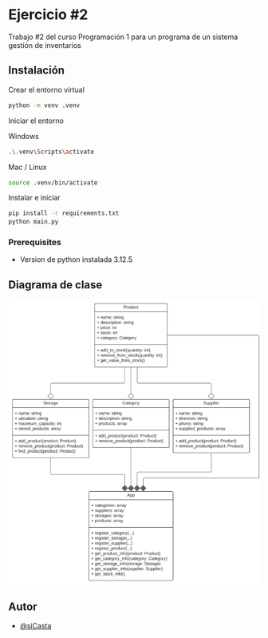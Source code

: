 # Ejercicio #2
Trabajo #2 del curso Programación 1 para un programa de un sistema gestión de inventarios

## Instalación

Crear el entorno virtual
```bash
python -m venv .venv
```

Iniciar el entorno

Windows
```bash
.\.venv\Scripts\activate
```

Mac / Linux
```bash
source .venv/bin/activate
```

Instalar e iniciar
```bash
pip install -r requirements.txt
python main.py
```

### Prerequisites

- Version de python instalada 3.12.5

## Diagrama de clase

![CLass diagram](./docs/diagrama_ejercicio_2.svg)

## Autor
- [@siCasta](https://github.com/siCasta)
